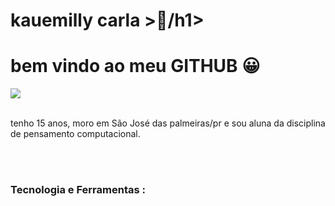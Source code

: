 <div display="inline-block">
<h1 aling="left"> kauemilly carla >🗽/h1>
<h1 aling="left"> bem vindo ao meu <b>GITHUB</b> 😀</h1>

<img src="https://cdn.jsdelivr.net/gh/devicons/devicon/icons/facebook/facebook-original.svg" />


 </br>
 </br>

tenho 15 anos, moro em São José das palmeiras/pr e sou aluna da disciplina de pensamento computacional.


 </br>
 </br> 

### Tecnologia e Ferramentas :
</code>
 
